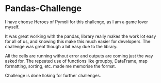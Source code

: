 # Pandas-Challenge

I have choose Heroes of Pymoli for this challenge, as I am a game lover myself.

It was great working with the pandas, library really makes the work lot easy for all of us, and knowing this make this much easier for developers. The challenge was great though a bit easy due to the library.

All the cells are running without error and outputs are coming just the way asked for. The repeated use of functions like groupby, DataFrame, map formatting, sorting, etc. made me memorise the format. 

Challenge is done lloking for further challenges.

